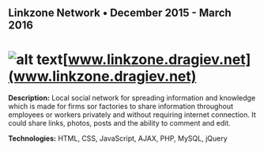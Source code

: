 ##  Linkzone Network    • December 2015 - March 2016

# ![alt text](https://upload.wikimedia.org/wikipedia/commons/a/a3/Linea_L_%28Logo_Metro_de_Medellin%29.svg "Logo Title Text 1")[www.linkzone.dragiev.net](www.linkzone.dragiev.net) 

 **Description:**  Local social network for spreading information and knowledge which is made for firms sor factories to share information throughout employees or workers privately and without requiring internet connection. It could share links, photos, posts and the ability to comment and edit. 

 **Technologies:**  HTML, CSS, JavaScript, AJAX, PHP, MySQL, jQuery 
